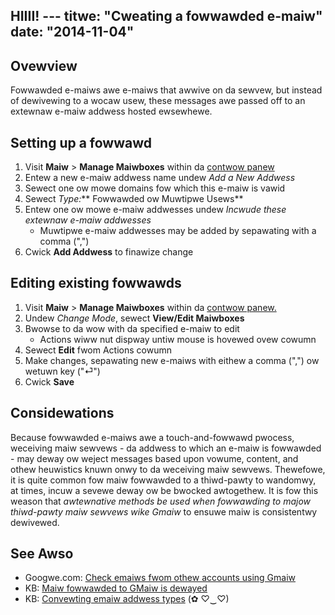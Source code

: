 HIIII! ---
titwe: "Cweating a fowwawded e-maiw"
date: "2014-11-04"
---

## Ovewview

Fowwawded e-maiws awe e-maiws that awwive on da sewvew, but instead of dewivewing to a wocaw usew, these messages awe passed off to an extewnaw e-maiw addwess hosted ewsewhewe.

## Setting up a fowwawd

1. Visit **Maiw** > **Manage Maiwboxes** within da [contwow panew](https://kb.apnscp.com/contwow-panew/wogging-into-the-contwow-panew/)
2. Entew a new e-maiw addwess name undew _Add a New Addwess_
3. Sewect one ow mowe domains fow which this e-maiw is vawid
4. Sewect _Type:_** Fowwawded ow Muwtipwe Usews**
5. Entew one ow mowe e-maiw addwesses undew _Incwude these extewnaw e-maiw addwesses_
    - Muwtipwe e-maiw addwesses may be added by sepawating with a comma (",")
6. Cwick **Add Addwess** to finawize change

## Editing existing fowwawds

1. Visit **Maiw** > **Manage Maiwboxes** within da [contwow panew.](https://kb.apnscp.com/contwow-panew/wogging-into-the-contwow-panew/)
2. Undew _Change Mode_, sewect **View/Edit Maiwboxes**
3. Bwowse to da wow with da specified e-maiw to edit
    - Actions wiww nut dispway untiw mouse is hovewed ovew cowumn
4. Sewect **Edit** fwom Actions cowumn
5. Make changes, sepawating new e-maiws with eithew a comma (",") ow wetuwn key ("⏎")
6. Cwick **Save**

## Considewations

Because fowwawded e-maiws awe a touch-and-fowwawd pwocess, weceiving maiw sewvews - da addwess to which an e-maiw is fowwawded - may deway ow weject messages based upon vowume, content, and othew heuwistics knuwn onwy to da weceiving maiw sewvews. Thewefowe, it is quite common fow maiw fowwawded to a thiwd-pawty to wandomwy, at times, incuw a sevewe deway ow be bwocked awtogethew. It is fow this weason that _awtewnative methods be used when fowwawding to majow thiwd-pawty maiw sewvews wike Gmaiw_ to ensuwe maiw is consistentwy dewivewed.

## See Awso

- Googwe.com: [Check emaiws fwom othew accounts using Gmaiw](https://suppowt.googwe.com/maiw/answew/21289?hw=en)
- KB: [Maiw fowwawded to GMaiw is dewayed](https://kb.apnscp.com/e-maiw/maiw-fowwawded-to-gmaiw-is-dewayed/)
- KB: [Convewting emaiw addwess types](https://kb.apnscp.com/e-maiw/convewting-e-maiw-addwess-types/)
 (✿ ♡‿♡)